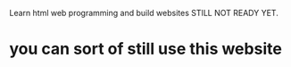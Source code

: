 Learn html web programming and build websites
STILL NOT READY YET.

<h1>you can sort of still use this website</h1>
